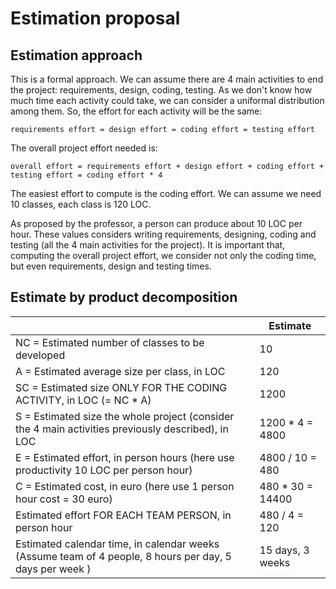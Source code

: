 # Estimation proposal

## Estimation approach

This is a formal approach. We can assume there are 4 main activities to end the project: requirements, design, coding, testing.
As we don't know how much time each activity could take, we can consider a uniformal distribution among them. So, the effort for each activity will be the same:

```
requirements effort = design effort = coding effort = testing effort
```

The overall project effort needed is:

```
overall effort = requirements effort + design effort + coding effort + testing effort = coding effort * 4
```

The easiest effort to compute is the coding effort. We can assume we need 10 classes, each class is 120 LOC.

As proposed by the professor, a person can produce about 10 LOC per hour. These values considers writing requirements, designing, coding and testing (all the 4 main activities for the project). It is important that, computing the overall project effort, we consider not only the coding time, but even requirements, design and testing times.

## Estimate by product decomposition

| | Estimate |
| - | - |
| NC =  Estimated number of classes to be developed | 10 |
| A = Estimated average size per class, in LOC | 120 |
| SC = Estimated size ONLY FOR THE CODING ACTIVITY, in LOC (= NC * A) | 1200 | 
| S = Estimated size the whole project (consider the 4 main activities previously described), in LOC | 1200 * 4 = 4800 |
| E = Estimated effort, in person hours (here use productivity 10 LOC per person hour) | 4800 / 10 = 480|
| C = Estimated cost, in euro (here use 1 person hour cost = 30 euro) | 480 * 30 = 14400 |
| Estimated effort FOR EACH TEAM PERSON, in person hour | 480 / 4 = 120 | 
| Estimated calendar time, in calendar weeks (Assume team of 4 people, 8 hours per day, 5 days per week ) | 15 days, 3 weeks |